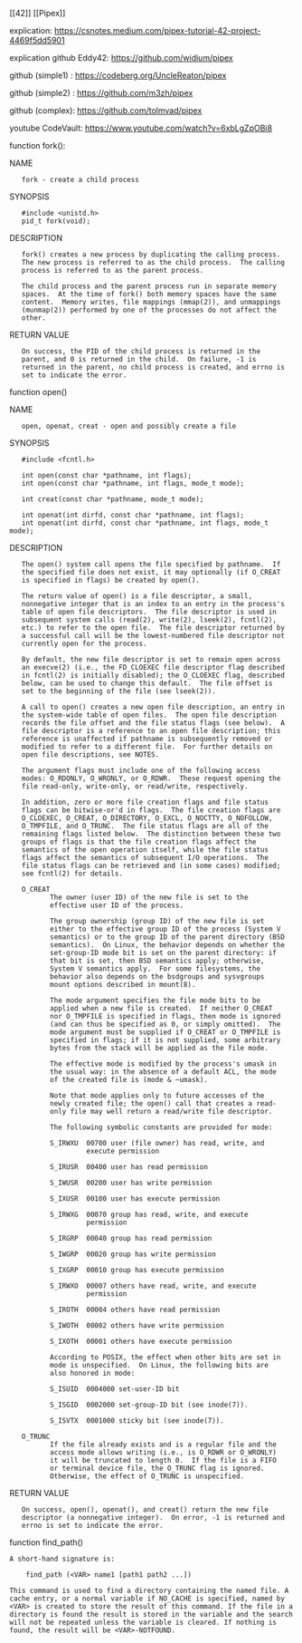 [[42]] [[Pipex]]

explication: https://csnotes.medium.com/pipex-tutorial-42-project-4469f5dd5901

explication github Eddy42: https://github.com/widium/pipex

github (simple1) : https://codeberg.org/UncleReaton/pipex

github (simple2) : https://github.com/m3zh/pipex

github (complex): https://github.com/tolmvad/pipex

youtube CodeVault: https://www.youtube.com/watch?v=6xbLgZpOBi8

function fork():

NAME

       fork - create a child process

SYNOPSIS

       #include <unistd.h>
       pid_t fork(void);

DESCRIPTION

       fork() creates a new process by duplicating the calling process.
       The new process is referred to as the child process.  The calling
       process is referred to as the parent process.

       The child process and the parent process run in separate memory
       spaces.  At the time of fork() both memory spaces have the same
       content.  Memory writes, file mappings (mmap(2)), and unmappings
       (munmap(2)) performed by one of the processes do not affect the
       other.

RETURN VALUE

       On success, the PID of the child process is returned in the
       parent, and 0 is returned in the child.  On failure, -1 is
       returned in the parent, no child process is created, and errno is
       set to indicate the error.


function open()

NAME

       open, openat, creat - open and possibly create a file

SYNOPSIS

       #include <fcntl.h>

       int open(const char *pathname, int flags);
       int open(const char *pathname, int flags, mode_t mode);

       int creat(const char *pathname, mode_t mode);

       int openat(int dirfd, const char *pathname, int flags);
       int openat(int dirfd, const char *pathname, int flags, mode_t mode);

DESCRIPTION

       The open() system call opens the file specified by pathname.  If
       the specified file does not exist, it may optionally (if O_CREAT
       is specified in flags) be created by open().

       The return value of open() is a file descriptor, a small,
       nonnegative integer that is an index to an entry in the process's
       table of open file descriptors.  The file descriptor is used in
       subsequent system calls (read(2), write(2), lseek(2), fcntl(2),
       etc.) to refer to the open file.  The file descriptor returned by
       a successful call will be the lowest-numbered file descriptor not
       currently open for the process.

       By default, the new file descriptor is set to remain open across
       an execve(2) (i.e., the FD_CLOEXEC file descriptor flag described
       in fcntl(2) is initially disabled); the O_CLOEXEC flag, described
       below, can be used to change this default.  The file offset is
       set to the beginning of the file (see lseek(2)).

       A call to open() creates a new open file description, an entry in
       the system-wide table of open files.  The open file description
       records the file offset and the file status flags (see below).  A
       file descriptor is a reference to an open file description; this
       reference is unaffected if pathname is subsequently removed or
       modified to refer to a different file.  For further details on
       open file descriptions, see NOTES.

       The argument flags must include one of the following access
       modes: O_RDONLY, O_WRONLY, or O_RDWR.  These request opening the
       file read-only, write-only, or read/write, respectively.

       In addition, zero or more file creation flags and file status
       flags can be bitwise-or'd in flags.  The file creation flags are
       O_CLOEXEC, O_CREAT, O_DIRECTORY, O_EXCL, O_NOCTTY, O_NOFOLLOW,
       O_TMPFILE, and O_TRUNC.  The file status flags are all of the
       remaining flags listed below.  The distinction between these two
       groups of flags is that the file creation flags affect the
       semantics of the open operation itself, while the file status
       flags affect the semantics of subsequent I/O operations.  The
       file status flags can be retrieved and (in some cases) modified;
       see fcntl(2) for details.

       O_CREAT
              The owner (user ID) of the new file is set to the
              effective user ID of the process.

              The group ownership (group ID) of the new file is set
              either to the effective group ID of the process (System V
              semantics) or to the group ID of the parent directory (BSD
              semantics).  On Linux, the behavior depends on whether the
              set-group-ID mode bit is set on the parent directory: if
              that bit is set, then BSD semantics apply; otherwise,
              System V semantics apply.  For some filesystems, the
              behavior also depends on the bsdgroups and sysvgroups
              mount options described in mount(8).

              The mode argument specifies the file mode bits to be
              applied when a new file is created.  If neither O_CREAT
              nor O_TMPFILE is specified in flags, then mode is ignored
              (and can thus be specified as 0, or simply omitted).  The
              mode argument must be supplied if O_CREAT or O_TMPFILE is
              specified in flags; if it is not supplied, some arbitrary
              bytes from the stack will be applied as the file mode.

              The effective mode is modified by the process's umask in
              the usual way: in the absence of a default ACL, the mode
              of the created file is (mode & ~umask).

              Note that mode applies only to future accesses of the
              newly created file; the open() call that creates a read-
              only file may well return a read/write file descriptor.

              The following symbolic constants are provided for mode:

              S_IRWXU  00700 user (file owner) has read, write, and
                       execute permission

              S_IRUSR  00400 user has read permission

              S_IWUSR  00200 user has write permission

              S_IXUSR  00100 user has execute permission

              S_IRWXG  00070 group has read, write, and execute
                       permission

              S_IRGRP  00040 group has read permission

              S_IWGRP  00020 group has write permission

              S_IXGRP  00010 group has execute permission

              S_IRWXO  00007 others have read, write, and execute
                       permission

              S_IROTH  00004 others have read permission

              S_IWOTH  00002 others have write permission

              S_IXOTH  00001 others have execute permission

              According to POSIX, the effect when other bits are set in
              mode is unspecified.  On Linux, the following bits are
              also honored in mode:

              S_ISUID  0004000 set-user-ID bit

              S_ISGID  0002000 set-group-ID bit (see inode(7)).

              S_ISVTX  0001000 sticky bit (see inode(7)).

       O_TRUNC
              If the file already exists and is a regular file and the
              access mode allows writing (i.e., is O_RDWR or O_WRONLY)
              it will be truncated to length 0.  If the file is a FIFO
              or terminal device file, the O_TRUNC flag is ignored.
              Otherwise, the effect of O_TRUNC is unspecified.

RETURN VALUE

       On success, open(), openat(), and creat() return the new file
       descriptor (a nonnegative integer).  On error, -1 is returned and
       errno is set to indicate the error.

function find_path()
    
    A short-hand signature is:
        
        find_path (<VAR> name1 [path1 path2 ...])

    This command is used to find a directory containing the named file. A cache entry, or a normal variable if NO_CACHE is specified, named by <VAR> is created to store the result of this command. If the file in a directory is found the result is stored in the variable and the search will not be repeated unless the variable is cleared. If nothing is found, the result will be <VAR>-NOTFOUND.